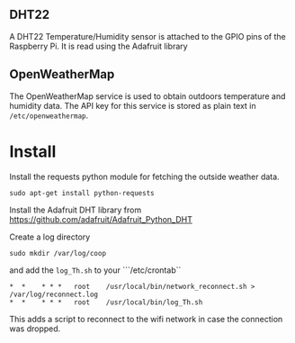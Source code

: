 ## DHT22

A DHT22 Temperature/Humidity sensor is attached to the GPIO pins of the Raspberry Pi. It is read using the Adafruit library

## OpenWeatherMap

The OpenWeatherMap service is used to obtain outdoors temperature and humidity data. The API key for this service is stored as plain text in ```/etc/openweathermap```.

# Install

Install the requests python module for fetching the outside weather data.
```
sudo apt-get install python-requests
```

Install the Adafruit DHT library from
https://github.com/adafruit/Adafruit_Python_DHT

Create a log directory 
```
sudo mkdir /var/log/coop
```

and add the ```log_Th.sh``` to your ```/etc/crontab``
```
*  *    * * *   root    /usr/local/bin/network_reconnect.sh > /var/log/reconnect.log
*  *    * * *   root    /usr/local/bin/log_Th.sh
```

This adds a script to reconnect to the wifi network in case the connection was dropped.
